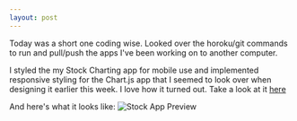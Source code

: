 ```yaml
---
layout: post
---
```

Today was a short one coding wise. Looked over the horoku/git commands to run and pull/push the apps I've been working on to another computer.

I styled the my Stock Charting app for mobile use and implemented responsive styling for the Chart.js app that I seemed to look over when designing it earlier this week. I love how it turned out. Take a look at it [here](https://jbv-stock-app.herokuapp.com/)

And here's what it looks like:
![Stock App Preview](https://i.postimg.cc/YSB1TTYC/stock.jpg)
